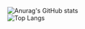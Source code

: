 <!---
IrishYellow/IrishYellow is a ✨ special ✨ repository because its `README.md` (this file) appears on your GitHub profile.
You can click the Preview link to take a look at your changes.
--->
![Anurag's GitHub stats](https://github-readme-stats.vercel.app/api?username=IrishYellow&show_icons=true&theme=dark)
<br>
![Top Langs](https://github-readme-stats.vercel.app/api/top-langs/?username=IrishYellow&show_icons=true&hide_border=true&count_private=true&include_all_commits=true&theme=dark)

